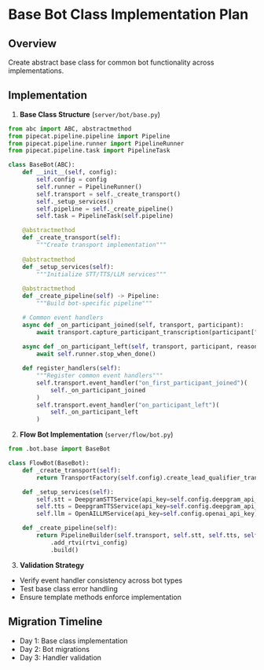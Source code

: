 # Base Bot Class Implementation Plan

## Overview
Create abstract base class for common bot functionality across implementations.

## Implementation

1. **Base Class Structure** (`server/bot/base.py`)
```python
from abc import ABC, abstractmethod
from pipecat.pipeline.pipeline import Pipeline
from pipecat.pipeline.runner import PipelineRunner
from pipecat.pipeline.task import PipelineTask

class BaseBot(ABC):
    def __init__(self, config):
        self.config = config
        self.runner = PipelineRunner()
        self.transport = self._create_transport()
        self._setup_services()
        self.pipeline = self._create_pipeline()
        self.task = PipelineTask(self.pipeline)

    @abstractmethod
    def _create_transport(self):
        """Create transport implementation"""
        
    @abstractmethod
    def _setup_services(self):
        """Initialize STT/TTS/LLM services"""
        
    @abstractmethod
    def _create_pipeline(self) -> Pipeline:
        """Build bot-specific pipeline"""

    # Common event handlers
    async def _on_participant_joined(self, transport, participant):
        await transport.capture_participant_transcription(participant["id"])
        
    async def _on_participant_left(self, transport, participant, reason):
        await self.runner.stop_when_done()

    def register_handlers(self):
        """Register common event handlers"""
        self.transport.event_handler("on_first_participant_joined")(
            self._on_participant_joined
        )
        self.transport.event_handler("on_participant_left")(
            self._on_participant_left
        )
```

2. **Flow Bot Implementation** (`server/flow/bot.py`)
```python
from .bot.base import BaseBot

class FlowBot(BaseBot):
    def _create_transport(self):
        return TransportFactory(self.config).create_lead_qualifier_transport()

    def _setup_services(self):
        self.stt = DeepgramSTTService(api_key=self.config.deepgram_api_key)
        self.tts = DeepgramTTSService(api_key=self.config.deepgram_api_key)
        self.llm = OpenAILLMService(api_key=self.config.openai_api_key)

    def _create_pipeline(self):
        return PipelineBuilder(self.transport, self.stt, self.tts, self.llm)
            .add_rtvi(rtvi_config)
            .build()
```

3. **Validation Strategy**
- Verify event handler consistency across bot types
- Test base class error handling
- Ensure template methods enforce implementation

## Migration Timeline
- Day 1: Base class implementation
- Day 2: Bot migrations
- Day 3: Handler validation 